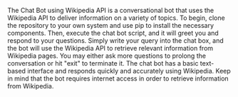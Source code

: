 The Chat Bot using Wikipedia API is a conversational bot that uses the Wikipedia API to deliver information on a variety of topics. To begin, clone the repository to your own system and use pip to install the necessary components. Then, execute the chat bot script, and it will greet you and respond to your questions. Simply write your query into the chat box, and the bot will use the Wikipedia API to retrieve relevant information from Wikipedia pages. You may either ask more questions to prolong the conversation or hit "exit" to terminate it. The chat bot has a basic text-based interface and responds quickly and accurately using Wikipedia. Keep in mind that the bot requires internet access in order to retrieve information from Wikipedia. 
